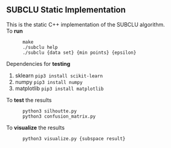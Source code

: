## SUBCLU Static Implementation
This is the static C++ implementation of the SUBCLU algorithm.  
To **run**   
```
      make
      ./subclu help
      ./subclu {data set} {min points} {epsilon}
```

Dependencies for **testing**
1. sklearn `pip3 install scikit-learn`
2. numpy  `pip3 install numpy`
3. matplotlib `pip3 install matplotlib`

To **test** the results  
```
      python3 silhoutte.py
      python3 confusion_matrix.py
```

To **visualize** the results  
```
      python3 visualize.py {subspace result}
```
